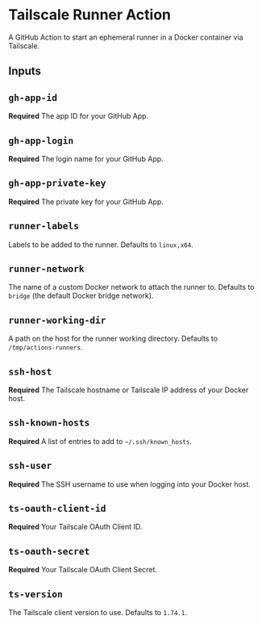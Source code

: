 # Tailscale Runner Action
 A GitHub Action to start an ephemeral runner in a Docker container via Tailscale.

## Inputs

## `gh-app-id`

**Required** The app ID for your GitHub App.

## `gh-app-login`

**Required** The login name for your GitHub App.

## `gh-app-private-key`

**Required** The private key for your GitHub App.

## `runner-labels`

Labels to be added to the runner. Defaults to `linux,x64`.

## `runner-network`

The name of a custom Docker network to attach the runner to. Defaults to `bridge` (the default Docker bridge network).

## `runner-working-dir`

A path on the host for the runner working directory. Defaults to `/tmp/actions-runners`.

## `ssh-host`

**Required** The Tailscale hostname or Tailscale IP address of your Docker host.

## `ssh-known-hosts`

**Required** A list of entries to add to `~/.ssh/known_hosts`.

## `ssh-user`

**Required** The SSH username to use when logging into your Docker host.

## `ts-oauth-client-id`

**Required** Your Tailscale OAuth Client ID.

## `ts-oauth-secret`

**Required** Your Tailscale OAuth Client Secret.

## `ts-version`

The Tailscale client version to use. Defaults to `1.74.1`.
